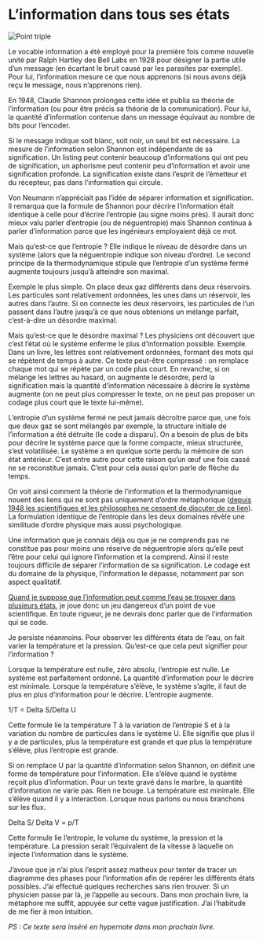 # L’information dans tous ses états



![Point triple](https://tcrouzet.com/images_tc/2009/09/ptrible.jpg)

Le vocable information a été employé pour la première fois comme nouvelle unité par Ralph Hartley des Bell Labs en 1928 pour désigner la partie utile d’un message (en écartant le bruit causé par les parasites par exemple). Pour lui, l’information mesure ce que nous apprenons (si nous avons déjà reçu le message, nous n’apprenons rien).<span id="more-11364"></span>

En 1948, Claude Shannon prolongea cette idée et publia sa théorie de l’information (ou pour être précis sa théorie de la communication). Pour lui, la quantité d’information contenue dans un message équivaut au nombre de bits pour l’encoder.

Si le message indique soit blanc, soit noir, un seul bit est nécessaire. La mesure de l’information selon Shannon est indépendante de sa signification. Un listing peut contenir beaucoup d’informations qui ont peu de signification, un aphorisme peut contenir peu d’information et avoir une signification profonde. La signification existe dans l’esprit de l’émetteur et du récepteur, pas dans l’information qui circule.

Von Neumann n’appréciait pas l’idée de séparer information et signification. Il remarqua que la formule de Shannon pour décrire l’information était identique à celle pour d’écrire l’entropie (au signe moins près). Il aurait donc mieux valu parler d’entropie (ou de néguentropie) mais Shannon continua à parler d’information parce que les ingénieurs employaient déjà ce mot.

Mais qu’est-ce que l’entropie ? Elle indique le niveau de désordre dans un système (alors que la néguentropie indique son niveau d’ordre). Le second principe de la thermodynamique stipule que l’entropie d’un système fermé augmente toujours jusqu’à atteindre son maximal.

Exemple le plus simple. On place deux gaz différents dans deux réservoirs. Les particules sont relativement ordonnées, les unes dans un réservoir, les autres dans l’autre. Si on connecte les deux réservoirs, les particules de l’un passent dans l’autre jusqu’à ce que nous obtenions un mélange parfait, c’est-à-dire un désordre maximal.

Mais qu’est-ce que le désordre maximal ? Les physiciens ont découvert que c’est l’état où le système enferme le plus d’information possible. Exemple. Dans un livre, les lettres sont relativement ordonnées, formant des mots qui se répètent de temps à autre. Ce texte peut-être compressé : on remplace chaque mot qui se répète par un code plus court. En revanche, si on mélange les lettres au hasard, on augmente le désordre, perd la signification mais la quantité d’information nécessaire à décrire le système augmente (on ne peut plus compresser le texte, on ne peut pas proposer un codage plus court que le texte lui-même).

L’entropie d’un système fermé ne peut jamais décroitre parce que, une fois que deux gaz se sont mélangés par exemple, la structure initiale de l’information a été détruite (le code a disparu). On a besoin de plus de bits pour décrire le système parce que la forme compacte, mieux structurée, s’est volatilisée. Le système a en quelque sorte perdu la mémoire de son état antérieur. C’est entre autre pour cette raison qu’un œuf une fois cassé ne se reconstitue jamais. C’est pour cela aussi qu’on parle de flèche du temps.

On voit ainsi comment la théorie de l’information et la thermodynamique nouent des liens qui ne sont pas uniquement d’ordre métaphorique ([depuis 1948 les scientifiques et les philosophes ne cessent de discuter de ce lien](http://www.mpiwg-berlin.mpg.de/staff/segal/thesis/thesehtm/chap5/ch5btxt.htm)). La formulation identique de l’entropie dans les deux domaines révèle une similitude d’ordre physique mais aussi psychologique.

Une information que je connais déjà ou que je ne comprends pas ne constitue pas pour moins une réserve de néguentropie alors qu’elle peut l’être pour celui qui ignore l’information et la comprend. Ainsi il reste toujours difficile de séparer l’information de sa signification. Le codage est du domaine de la physique, l’information le dépasse, notamment par son aspect qualitatif.

[Quand je suppose que l’information peut comme l’eau se trouver dans plusieurs états](https://tcrouzet.com/2009/09/10/le-flux-troisieme-etat-de-linformation/), je joue donc un jeu dangereux d’un point de vue scientifique. En toute rigueur, je ne devrais donc parler que de l’information qui se code.

Je persiste néanmoins. Pour observer les différents états de l’eau, on fait varier la température et la pression. Qu’est-ce que cela peut signifier pour l’information ?

Lorsque la température est nulle, zéro absolu, l’entropie est nulle. Le système est parfaitement ordonné. La quantité d’information pour le décrire est minimale. Lorsque la température s’élève, le système s’agite, il faut de plus en plus d’information pour le décrire. L’entropie augmente.

1/T = Delta S/Delta U

Cette formule lie la température T à la variation de l’entropie S et à la variation du nombre de particules dans le système U. Elle signifie que plus il y a de particules, plus la température est grande et que plus la température s’élève, plus l’entropie est grande.

Si on remplace U par la quantité d’information selon Shannon, on définit une forme de température pour l’information. Elle s’élève quand le système reçoit plus d’information. Pour un texte gravé dans le marbre, la quantité d’information ne varie pas. Rien ne bouge. La température est minimale. Elle s’élève quand il y a interaction. Lorsque nous parlons ou nous branchons sur les flux.

Delta S/ Delta V = p/T

Cette formule lie l’entropie, le volume du système, la pression et la température. La pression serait l’équivalent de la vitesse à laquelle on injecte l’information dans le système.

J’avoue que je n’ai plus l’esprit assez matheux pour tenter de tracer un diagramme des phases pour l’information afin de repérer les différents états possibles. J’ai effectué quelques recherches sans rien trouver. Si un physicien passe par là, je l’appelle au secours. Dans mon prochain livre, la métaphore me suffit, appuyée sur cette vague justification. J’ai l’habitude de me fier à mon intuition.

*PS : Ce texte sera inséré en hypernote dans mon prochain livre.*